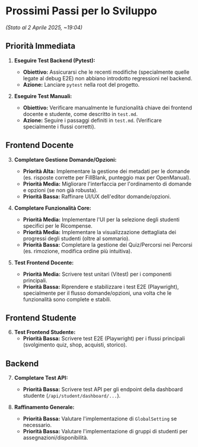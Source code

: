 # Prossimi Passi per lo Sviluppo

*(Stato al 2 Aprile 2025, ~19:04)*

## Priorità Immediata

1.  **Eseguire Test Backend (Pytest):**
    *   **Obiettivo:** Assicurarsi che le recenti modifiche (specialmente quelle legate al debug E2E) non abbiano introdotto regressioni nel backend.
    *   **Azione:** Lanciare `pytest` nella root del progetto.

2.  **Eseguire Test Manuali:**
    *   **Obiettivo:** Verificare manualmente le funzionalità chiave dei frontend docente e studente, come descritto in `test.md`.
    *   **Azione:** Seguire i passaggi definiti in `test.md`. (Verificare specialmente i flussi corretti).

## Frontend Docente

3.  **Completare Gestione Domande/Opzioni:**
    *   **Priorità Alta:** Implementare la gestione dei metadati per le domande (es. risposte corrette per FillBlank, punteggio max per OpenManual).
    *   **Priorità Media:** Migliorare l'interfaccia per l'ordinamento di domande e opzioni (se non già robusta).
    *   **Priorità Bassa:** Raffinare UI/UX dell'editor domande/opzioni.

4.  **Completare Funzionalità Core:**
    *   **Priorità Media:** Implementare l'UI per la selezione degli studenti specifici per le Ricompense.
    *   **Priorità Media:** Implementare la visualizzazione dettagliata dei progressi degli studenti (oltre al sommario).
    *   **Priorità Bassa:** Completare la gestione dei Quiz/Percorsi nei Percorsi (es. rimozione, modifica ordine più intuitiva).

5.  **Test Frontend Docente:**
    *   **Priorità Media:** Scrivere test unitari (Vitest) per i componenti principali.
    *   **Priorità Bassa:** Riprendere e stabilizzare i test E2E (Playwright), specialmente per il flusso domande/opzioni, una volta che le funzionalità sono complete e stabili.

## Frontend Studente

6.  **Test Frontend Studente:**
    *   **Priorità Bassa:** Scrivere test E2E (Playwright) per i flussi principali (svolgimento quiz, shop, acquisti, storico).

## Backend

7.  **Completare Test API:**
    *   **Priorità Bassa:** Scrivere test API per gli endpoint della dashboard studente (`/api/student/dashboard/...`).

8.  **Raffinamento Generale:**
    *   **Priorità Bassa:** Valutare l'implementazione di `GlobalSetting` se necessario.
    *   **Priorità Bassa:** Valutare l'implementazione di gruppi di studenti per assegnazioni/disponibilità.